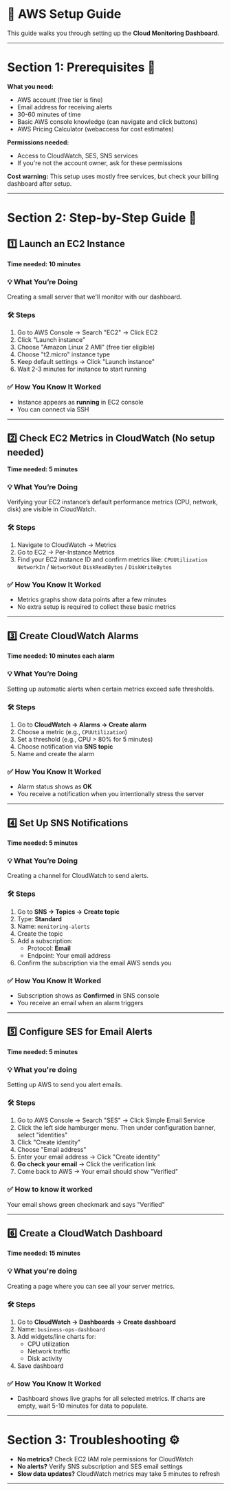 # 🚀 AWS Setup Guide

This guide walks you through setting up the **Cloud Monitoring Dashboard**.

---

# Section 1: Prerequisites 📝

**What you need:**

- AWS account (free tier is fine)
- Email address for receiving alerts
- 30-60 minutes of time
- Basic AWS console knowledge (can navigate and click buttons)
- AWS Pricing Calculator (webaccess for cost estimates)

**Permissions needed:**

- Access to CloudWatch, SES, SNS services
- If you're not the account owner, ask for these permissions

**Cost warning:** This setup uses mostly free services, but check your billing dashboard after setup.

---

# Section 2: Step-by-Step Guide 📖

## 1️⃣ Launch an EC2 Instance

**Time needed: 10 minutes**

### 💡 What You’re Doing

Creating a small server that we'll monitor with our dashboard.

### 🛠️ Steps

1. Go to AWS Console → Search "EC2" → Click EC2
2. Click "Launch instance"
3. Choose "Amazon Linux 2 AMI" (free tier eligible)
4. Choose "t2.micro" instance type
5. Keep default settings → Click "Launch instance"
6. Wait 2-3 minutes for instance to start running

### ✅ How You Know It Worked

- Instance appears as **running** in EC2 console
- You can connect via SSH

---

## 2️⃣ Check EC2 Metrics in CloudWatch (No setup needed)

**Time needed: 5 minutes**

### 💡 What You’re Doing

Verifying your EC2 instance’s default performance metrics (CPU, network, disk) are visible in CloudWatch.

### 🛠️ Steps

1. Navigate to CloudWatch → Metrics
2. Go to EC2 → Per-Instance Metrics
3. Find your EC2 instance ID and confirm metrics like:
   `CPUUtilization`
   `NetworkIn` / `NetworkOut`
   `DiskReadBytes` / `DiskWriteBytes`

### ✅ How You Know It Worked

- Metrics graphs show data points after a few minutes
- No extra setup is required to collect these basic metrics

---

## 3️⃣ Create CloudWatch Alarms

**Time needed: 10 minutes each alarm**

### 💡 What You’re Doing

Setting up automatic alerts when certain metrics exceed safe thresholds.

### 🛠️ Steps

1. Go to **CloudWatch → Alarms → Create alarm**
2. Choose a metric (e.g., `CPUUtilization`)
3. Set a threshold (e.g., CPU > 80% for 5 minutes)
4. Choose notification via **SNS topic**
5. Name and create the alarm

### ✅ How You Know It Worked

- Alarm status shows as **OK**
- You receive a notification when you intentionally stress the server

---

## 4️⃣ Set Up SNS Notifications

**Time needed: 5 minutes**

### 💡 What You’re Doing

Creating a channel for CloudWatch to send alerts.

### 🛠️ Steps

1. Go to **SNS → Topics → Create topic**
2. Type: **Standard**
3. Name: `monitoring-alerts`
4. Create the topic
5. Add a subscription:
   - Protocol: **Email**
   - Endpoint: Your email address
6. Confirm the subscription via the email AWS sends you

### ✅ How You Know It Worked

- Subscription shows as **Confirmed** in SNS console
- You receive an email when an alarm triggers

---

## 5️⃣ Configure SES for Email Alerts

**Time needed: 5 minutes**

### 💡 What you're doing

Setting up AWS to send you alert emails.

### 🛠️ Steps

1. Go to AWS Console → Search "SES" → Click Simple Email Service
2. Click the left side hamburger menu. Then under configuration banner, select "identities"
3. Click "Create identity"
4. Choose "Email address"
5. Enter your email address → Click "Create identity"
6. **Go check your email** → Click the verification link
7. Come back to AWS → Your email should show "Verified"

### ✅ How to know it worked

Your email shows green checkmark and says "Verified"

---

## 6️⃣ Create a CloudWatch Dashboard

**Time needed: 15 minutes**

### 💡 What you're doing

Creating a page where you can see all your server metrics.

### 🛠️ Steps

1. Go to **CloudWatch → Dashboards → Create dashboard**
2. Name: `business-ops-dashboard`
3. Add widgets/line charts for:
   - CPU utilization
   - Network traffic
   - Disk activity
4. Save dashboard

### ✅ How You Know It Worked

- Dashboard shows live graphs for all selected metrics. If charts are empty, wait 5-10 minutes for data to populate.

---

# Section 3: Troubleshooting ⚙️

- **No metrics?** Check EC2 IAM role permissions for CloudWatch
- **No alerts?** Verify SNS subscription and SES email settings
- **Slow data updates?** CloudWatch metrics may take 5 minutes to refresh

---
